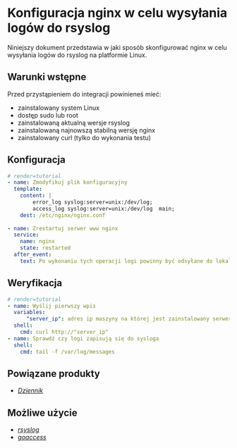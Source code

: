 # Konfiguracja nginx w celu wysyłania logów do rsyslog

Niniejszy dokument przedstawia w jaki sposób skonfigurować nginx w celu wysyłania logów do rsyslog na platformie Linux.

## Warunki wstępne

Przed przystąpieniem do integracji powinieneś mieć:

* zainstalowany system Linux
* dostęp sudo lub root
* zainstalowaną aktualną wersje rsyslog
* zainstalowaną najnowszą stabilną wersję nginx
* zainstalowany curl (tylko do wykonania testu)

## Konfiguracja

```yaml
# render=tutorial
- name: Zmodyfikuj plik konfiguracyjny
  template:
    content: | 
        error_log syslog:server=unix:/dev/log;
        access_log syslog:server=unix:/dev/log  main;
    dest: /etc/nginx/nginx.conf
   
- name: Zrestartuj serwer www nginx
  service:
    name: nginx
    state: restarted
  after_event:
    text: Po wykonaniu tych operacji logi powinny być odsyłane do lokalnego sysloga.
```

## Weryfikacja
  
```yaml
# render=tutorial
- name: Wyślij pierwszy wpis  
  variables:
      "server_ip": adres ip maszyny na której jest zainstalowany serwer www
  shell:
    cmd: curl http://"server_ip"
- name: Sprawdź czy logi zapisują się do sysloga
  shell:
    cmd: tail -f /var/log/messages
```


## Powiązane produkty

* *[Dziennik](/guide/storage/log-archive/creating.md)*

## Możliwe użycie
* *[rsyslog](/tutorials/log-archive/rsyslog.md)*
* *[goaccess](/tutorials/log-archive/goaccess.md)*